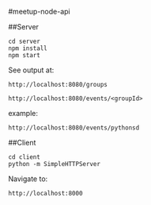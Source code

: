 #meetup-node-api

##Server

```
cd server
npm install
npm start
```

See output at:

```
http://localhost:8080/groups
```

```
http://localhost:8080/events/<groupId>
```

example:

```
http://localhost:8080/events/pythonsd
```

##Client

```
cd client
python -m SimpleHTTPServer
```

Navigate to:

```
http://localhost:8000
```
